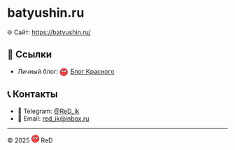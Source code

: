 # batyushin.ru

🌐 Сайт: https://batyushin.ru/

## 🔗 Ссылки

* Личный блог: <a href="https://t.me/BlogReD"><img src="site/img/red.webp" alt="Блог Красного" width="18" height="18" style="vertical-align:middle; margin-right:6px;">Блог Красного</a>

## 📞 Контакты

* 💬 Telegram: [@ReD_ik](https://t.me/ReD_ik)
* 📧 Email: [red_ik@inbox.ru](mailto:red_ik@inbox.ru)

---

© 2025 <img src="site/img/red.webp" width="18" height="18"> ReD